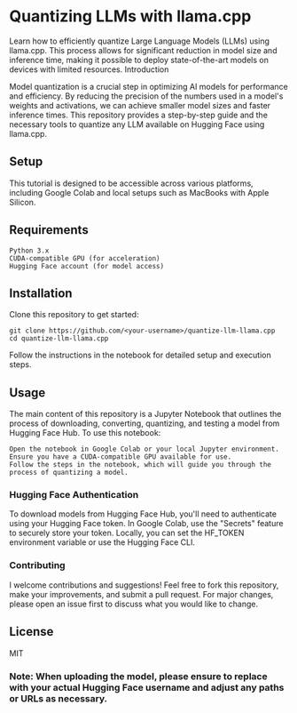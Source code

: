 # Quantizing LLMs with llama.cpp

Learn how to efficiently quantize Large Language Models (LLMs) using llama.cpp. This process allows for significant reduction in model size and inference time, making it possible to deploy state-of-the-art models on devices with limited resources.
Introduction

Model quantization is a crucial step in optimizing AI models for performance and efficiency. By reducing the precision of the numbers used in a model's weights and activations, we can achieve smaller model sizes and faster inference times. This repository provides a step-by-step guide and the necessary tools to quantize any LLM available on Hugging Face using llama.cpp.

## Setup

This tutorial is designed to be accessible across various platforms, including Google Colab and local setups such as MacBooks with Apple Silicon.

## Requirements

    Python 3.x
    CUDA-compatible GPU (for acceleration)
    Hugging Face account (for model access)

## Installation

Clone this repository to get started:

```
git clone https://github.com/<your-username>/quantize-llm-llama.cpp
cd quantize-llm-llama.cpp
```

Follow the instructions in the notebook for detailed setup and execution steps.

## Usage

The main content of this repository is a Jupyter Notebook that outlines the process of downloading, converting, quantizing, and testing a model from Hugging Face Hub. To use this notebook:

    Open the notebook in Google Colab or your local Jupyter environment.
    Ensure you have a CUDA-compatible GPU available for use.
    Follow the steps in the notebook, which will guide you through the process of quantizing a model.

### Hugging Face Authentication

To download models from Hugging Face Hub, you'll need to authenticate using your Hugging Face token. In Google Colab, use the "Secrets" feature to securely store your token. Locally, you can set the HF_TOKEN environment variable or use the Hugging Face CLI.

### Contributing

I welcome contributions and suggestions! Feel free to fork this repository, make your improvements, and submit a pull request. For major changes, please open an issue first to discuss what you would like to change.

## License

MIT

### Note: When uploading the model, please ensure to replace <yourusername> with your actual Hugging Face username and adjust any paths or URLs as necessary. 
